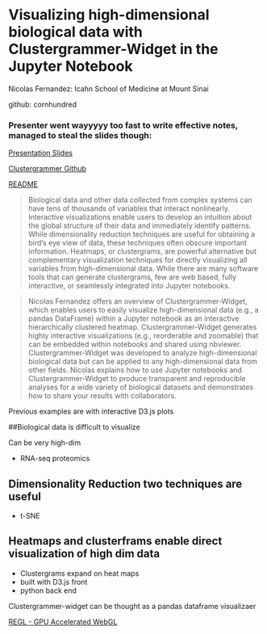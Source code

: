 # Visualizing high-dimensional biological data with Clustergrammer-Widget in the Jupyter Notebook

Nicolas Fernandez: Icahn School of Medicine at Mount Sinai

github: cornhundred

### Presenter went wayyyyy too fast to write effective notes, managed to steal the slides though:
[Presentation Slides](http://bit.ly/clustergrammer-jupytercon)

[Clustergrammer Github](https://github.com/MaayanLab/clustergrammer)

[README](https://github.com/MaayanLab/clustergrammer-widget/blob/master/README.md)

>Biological data and other data collected from complex systems can have tens of thousands of variables that interact nonlinearly. Interactive visualizations enable users to develop an intuition about the global structure of their data and immediately identify patterns. While dimensionality reduction techniques are useful for obtaining a bird’s eye view of data, these techniques often obscure important information. Heatmaps, or clustergrams, are powerful alternative but complementary visualization techniques for directly visualizing all variables from high-dimensional data. While there are many software tools that can generate clustergrams, few are web based, fully interactive, or seamlessly integrated into Jupyter notebooks.

>Nicolas Fernandez offers an overview of Clustergrammer-Widget, which enables users to easily visualize high-dimensional data (e.g., a pandas DataFrame) within a Jupyter notebook as an interactive hierarchically clustered heatmap. Clustergrammer-Widget generates highly interactive visualizations (e.g., reorderable and zoomable) that can be embedded within notebooks and shared using nbviewer. Clustergrammer-Widget was developed to analyze high-dimensional biological data but can be applied to any high-dimensional data from other fields. Nicolas explains how to use Jupyter notebooks and Clustergrammer-Widget to produce transparent and reproducible analyses for a wide variety of biological datasets and demonstrates how to share your results with collaborators.

Previous examples are with interactive D3.js plots

##Biological data is difficult to visualize

Can be very high-dim
* RNA-seq proteomics

## Dimensionality Reduction two techniques are useful
* t-SNE


## Heatmaps and clusterframs enable direct visualization of high dim data

* Clustergrams expand on heat maps 
* built with D3.js front
* python back end


Clustergrammer-widget can be thought as a pandas dataframe visualizaer

[REGL - GPU Accelerated WebGL](http://regl.party/)